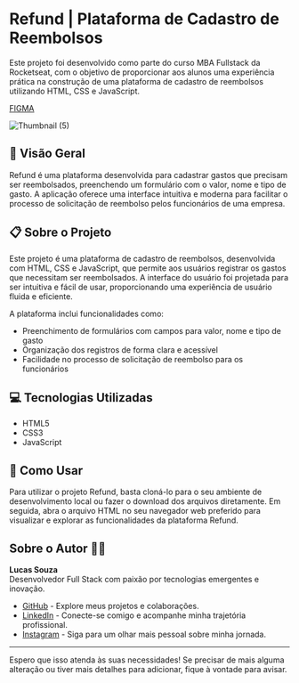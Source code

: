 # Refund | Plataforma de Cadastro de Reembolsos

Este projeto foi desenvolvido como parte do curso MBA Fullstack da Rocketseat, com o objetivo de proporcionar aos alunos uma experiência prática na construção de uma plataforma de cadastro de reembolsos utilizando HTML, CSS e JavaScript.

[FIGMA](https://www.figma.com/design/prgjOefgCyRAbhN1HMY8Io/Sistema-de-reembolso-(Community)?node-id=915-685&t=K0oX1p79RUZmskQl-0) 

![Thumbnail (5)](https://github.com/user-attachments/assets/4b35419e-951a-483c-ba28-baf6f7f21a2a)

## 🚀 Visão Geral

Refund é uma plataforma desenvolvida para cadastrar gastos que precisam ser reembolsados, preenchendo um formulário com o valor, nome e tipo de gasto. A aplicação oferece uma interface intuitiva e moderna para facilitar o processo de solicitação de reembolso pelos funcionários de uma empresa.

## 📋 Sobre o Projeto

Este projeto é uma plataforma de cadastro de reembolsos, desenvolvida com HTML, CSS e JavaScript, que permite aos usuários registrar os gastos que necessitam ser reembolsados. A interface do usuário foi projetada para ser intuitiva e fácil de usar, proporcionando uma experiência de usuário fluida e eficiente.

A plataforma inclui funcionalidades como:
- Preenchimento de formulários com campos para valor, nome e tipo de gasto
- Organização dos registros de forma clara e acessível
- Facilidade no processo de solicitação de reembolso para os funcionários

## 💻 Tecnologias Utilizadas

- HTML5
- CSS3
- JavaScript

## 📝 Como Usar

Para utilizar o projeto Refund, basta cloná-lo para o seu ambiente de desenvolvimento local ou fazer o download dos arquivos diretamente. Em seguida, abra o arquivo HTML no seu navegador web preferido para visualizar e explorar as funcionalidades da plataforma Refund.

## Sobre o Autor 👨‍💻

**Lucas Souza**  
Desenvolvedor Full Stack com paixão por tecnologias emergentes e inovação.

- [GitHub](https://github.com/lucassouza17) - Explore meus projetos e colaborações.
- [LinkedIn](https://www.linkedin.com/in/lucassouza17/) - Conecte-se comigo e acompanhe minha trajetória profissional.
- [Instagram](https://www.instagram.com/lucasfsouza17/) - Siga para um olhar mais pessoal sobre minha jornada.

---

Espero que isso atenda às suas necessidades! Se precisar de mais alguma alteração ou tiver mais detalhes para adicionar, fique à vontade para avisar.
